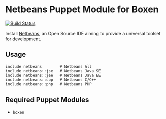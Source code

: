 # Netbeans Puppet Module for Boxen 

[![Build Status](https://travis-ci.org/boxen/puppet-netbeans.png?branch=master)](https://travis-ci.org/boxen/puppet-netbeans)

Install [Netbeans](https://netbeans.org/), an Open Source IDE aiming to provide a universal toolset for development.

## Usage

```puppet
include netbeans        # Netbeans All
include netbeans::jse   # Netbeans Java SE
include netbeans::jee   # Netbeans Java EE
include netbeans::cpp   # Netbeans C/C++
include netbeans::php   # Netbeans PHP
```

## Required Puppet Modules

* `boxen`

